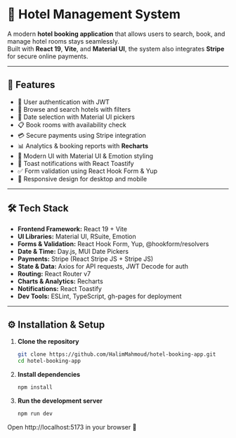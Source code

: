 # 🏨 Hotel Management System

A modern **hotel booking application** that allows users to search, book, and manage hotel rooms stays seamlessly.  
Built with **React 19**, **Vite**, and **Material UI**, the system also integrates **Stripe** for secure online payments.

---

## 🚀 Features

- 🔐 User authentication with JWT
- 🏨 Browse and search hotels with filters
- 📅 Date selection with Material UI pickers
- 📋 Book rooms with availability check
- 💳 Secure payments using Stripe integration
- 📊 Analytics & booking reports with **Recharts**
- 🎨 Modern UI with Material UI & Emotion styling
- 📢 Toast notifications with React Toastify
- ✅ Form validation using React Hook Form & Yup
- 📱 Responsive design for desktop and mobile

---

## 🛠️ Tech Stack

- **Frontend Framework:** React 19 + Vite
- **UI Libraries:** Material UI, RSuite, Emotion
- **Forms & Validation:** React Hook Form, Yup, @hookform/resolvers
- **Date & Time:** Day.js, MUI Date Pickers
- **Payments:** Stripe (React Stripe JS + Stripe JS)
- **State & Data:** Axios for API requests, JWT Decode for auth
- **Routing:** React Router v7
- **Charts & Analytics:** Recharts
- **Notifications:** React Toastify
- **Dev Tools:** ESLint, TypeScript, gh-pages for deployment

---

## ⚙️ Installation & Setup

1. **Clone the repository**
   ```bash
   git clone https://github.com/HalimMahmoud/hotel-booking-app.git
   cd hotel-booking-app
   ```
2. **Install dependencies**

   ```bash
   npm install
   ```

3. **Run the development server**

   ```bash
   npm run dev
   ```

Open http://localhost:5173
in your browser 🚀
